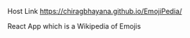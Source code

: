 Host Link 
  https://chiragbhayana.github.io/EmojiPedia/
  
  React App which is a Wikipedia of Emojis
